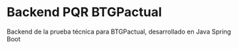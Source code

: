 # Backend PQR BTGPactual

Backend de la prueba técnica para BTGPactual, desarrollado en Java Spring Boot
